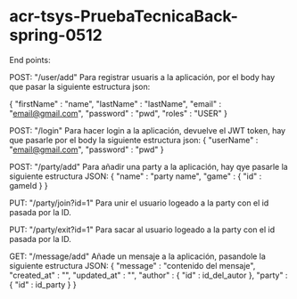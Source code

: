 # acr-tsys-PruebaTecnicaBack-spring-0512

End points:

POST: "/user/add"
Para registrar usuaris a la aplicación, por el body hay que pasar la siguiente estructura json:

{
    "firstName" : "name",
    "lastName" : "lastName",
    "email" : "email@gmail.com",
    "password" : "pwd",
    "roles" : "USER"
}

POST: "/login"
Para hacer login a la aplicación, devuelve el JWT token, hay que pasarle por el body la siguiente estructura json:
{
    "userName" : "email@gmail.com",
    "password" : "pwd"
}


POST: "/party/add"
Para añadir una party a la aplicación, hay qye pasarle la siguiente estructura JSON:
{
    "name" : "party name",
    "game" : {
        "id" : gameId
    }
}


PUT: "/party/join?id=1"
Para unir el usuario logeado a la party con el id pasada por la ID.


PUT: "/party/exit?id=1"
Para sacar al usuario logeado a la party con el id pasada por la ID.


GET: "/message/add"
Añade un mensaje a la aplicación, pasandole la siguiente estructura JSON:
{
    "message" : "contenido del mensaje",
    "created_at" : "",
    "updated_at" : "",
    "author" : {
        "id" : id_del_autor
    },
    "party" : {
        "id" : id_party
    }
}


